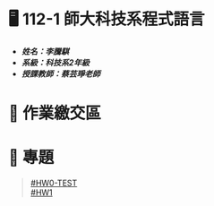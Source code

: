 # :desktop_computer: 112-1 師大科技系程式語言
* <em><strong>姓名：李騰騏
* 系級：科技系2年級 
* 授課教師：蔡芸琤老師</strong></em>
# :page_facing_up: 作業繳交區
# :file_folder: 專題
>[#HW0-TEST](https://github.com/mason45ok/PL-Repo/tree/main/PL-test-set)  
>[#HW1](https://github.com/mason45ok/PL-Repo/tree/main/HW1)

